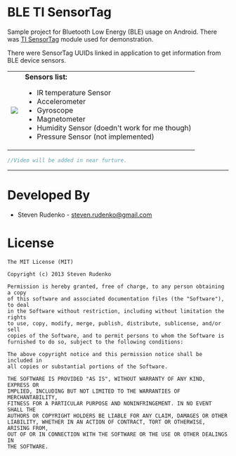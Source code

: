 BLE TI SensorTag
==============

Sample project for Bluetooth Low Energy (BLE) usage on Android. There was [TI SensorTag][1] module used for demonstration.

There were SensorTag UUIDs linked in application to get information from BLE device sensors.
<table>
<tr>
  <td>
    <span style="float: right"><img src="http://www.ti.com/ww/en/wireless_connectivity/sensortag/images/xSensorTag.jpg.pagespeed.ic.s7Gd2yUw9a.jpg" /></span>
  </td>
  <td>
    <b>Sensors list:</b><br/>
    <ul>
    <li>IR temperature Sensor</li>
    <li>Accelerometer</li>
    <li>Gyroscope</li>
    <li>Magnetometer</li>
    <li>Humidity Sensor (doedn't work for me though)</li>
    <li>Pressure Sensor (not implemented)</li>
    <ul/>
  </td>
</tr>
</table>

```java
//Video will be added in near furture.
```

-------------------------------------------------------------------------------

Developed By
============

* Steven Rudenko - <steven.rudenko@gmail.com>

License
=======
```
The MIT License (MIT)

Copyright (c) 2013 Steven Rudenko

Permission is hereby granted, free of charge, to any person obtaining a copy
of this software and associated documentation files (the "Software"), to deal
in the Software without restriction, including without limitation the rights
to use, copy, modify, merge, publish, distribute, sublicense, and/or sell
copies of the Software, and to permit persons to whom the Software is
furnished to do so, subject to the following conditions:

The above copyright notice and this permission notice shall be included in
all copies or substantial portions of the Software.

THE SOFTWARE IS PROVIDED "AS IS", WITHOUT WARRANTY OF ANY KIND, EXPRESS OR
IMPLIED, INCLUDING BUT NOT LIMITED TO THE WARRANTIES OF MERCHANTABILITY,
FITNESS FOR A PARTICULAR PURPOSE AND NONINFRINGEMENT. IN NO EVENT SHALL THE
AUTHORS OR COPYRIGHT HOLDERS BE LIABLE FOR ANY CLAIM, DAMAGES OR OTHER
LIABILITY, WHETHER IN AN ACTION OF CONTRACT, TORT OR OTHERWISE, ARISING FROM,
OUT OF OR IN CONNECTION WITH THE SOFTWARE OR THE USE OR OTHER DEALINGS IN
THE SOFTWARE.
```

[1]: http://www.ti.com/sensortag
